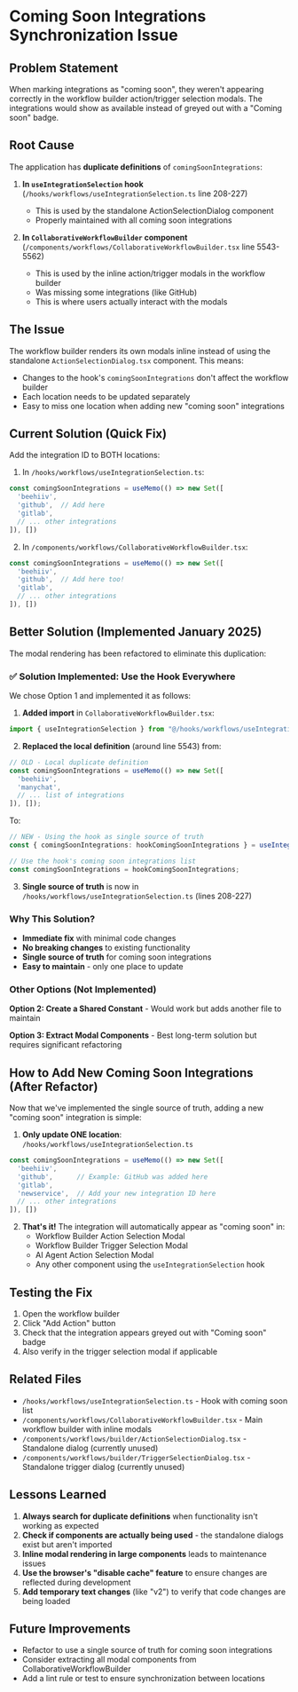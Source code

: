 # Coming Soon Integrations Synchronization Issue

## Problem Statement
When marking integrations as "coming soon", they weren't appearing correctly in the workflow builder action/trigger selection modals. The integrations would show as available instead of greyed out with a "Coming soon" badge.

## Root Cause
The application has **duplicate definitions** of `comingSoonIntegrations`:

1. **In `useIntegrationSelection` hook** (`/hooks/workflows/useIntegrationSelection.ts` line 208-227)
   - This is used by the standalone ActionSelectionDialog component
   - Properly maintained with all coming soon integrations

2. **In `CollaborativeWorkflowBuilder` component** (`/components/workflows/CollaborativeWorkflowBuilder.tsx` line 5543-5562)
   - This is used by the inline action/trigger modals in the workflow builder
   - Was missing some integrations (like GitHub)
   - This is where users actually interact with the modals

## The Issue
The workflow builder renders its own modals inline instead of using the standalone `ActionSelectionDialog.tsx` component. This means:
- Changes to the hook's `comingSoonIntegrations` don't affect the workflow builder
- Each location needs to be updated separately
- Easy to miss one location when adding new "coming soon" integrations

## Current Solution (Quick Fix)
Add the integration ID to BOTH locations:

1. In `/hooks/workflows/useIntegrationSelection.ts`:
```typescript
const comingSoonIntegrations = useMemo(() => new Set([
  'beehiiv',
  'github',  // Add here
  'gitlab',
  // ... other integrations
]), [])
```

2. In `/components/workflows/CollaborativeWorkflowBuilder.tsx`:
```typescript
const comingSoonIntegrations = useMemo(() => new Set([
  'beehiiv',
  'github',  // Add here too!
  'gitlab',
  // ... other integrations
]), [])
```

## Better Solution (Implemented January 2025)
The modal rendering has been refactored to eliminate this duplication:

### ✅ Solution Implemented: Use the Hook Everywhere
We chose Option 1 and implemented it as follows:

1. **Added import** in `CollaborativeWorkflowBuilder.tsx`:
```typescript
import { useIntegrationSelection } from "@/hooks/workflows/useIntegrationSelection"
```

2. **Replaced the local definition** (around line 5543) from:
```typescript
// OLD - Local duplicate definition
const comingSoonIntegrations = useMemo(() => new Set([
  'beehiiv',
  'manychat',
  // ... list of integrations
]), []);
```

To:
```typescript
// NEW - Using the hook as single source of truth
const { comingSoonIntegrations: hookComingSoonIntegrations } = useIntegrationSelection();

// Use the hook's coming soon integrations list
const comingSoonIntegrations = hookComingSoonIntegrations;
```

3. **Single source of truth** is now in `/hooks/workflows/useIntegrationSelection.ts` (lines 208-227)

### Why This Solution?
- **Immediate fix** with minimal code changes
- **No breaking changes** to existing functionality
- **Single source of truth** for coming soon integrations
- **Easy to maintain** - only one place to update

### Other Options (Not Implemented)
**Option 2: Create a Shared Constant** - Would work but adds another file to maintain

**Option 3: Extract Modal Components** - Best long-term solution but requires significant refactoring

## How to Add New Coming Soon Integrations (After Refactor)

Now that we've implemented the single source of truth, adding a new "coming soon" integration is simple:

1. **Only update ONE location**: `/hooks/workflows/useIntegrationSelection.ts`
```typescript
const comingSoonIntegrations = useMemo(() => new Set([
  'beehiiv',
  'github',      // Example: GitHub was added here
  'gitlab', 
  'newservice',  // Add your new integration ID here
  // ... other integrations
]), [])
```

2. **That's it!** The integration will automatically appear as "coming soon" in:
   - Workflow Builder Action Selection Modal
   - Workflow Builder Trigger Selection Modal  
   - AI Agent Action Selection Modal
   - Any other component using the `useIntegrationSelection` hook

## Testing the Fix
1. Open the workflow builder
2. Click "Add Action" button
3. Check that the integration appears greyed out with "Coming soon" badge
4. Also verify in the trigger selection modal if applicable

## Related Files
- `/hooks/workflows/useIntegrationSelection.ts` - Hook with coming soon list
- `/components/workflows/CollaborativeWorkflowBuilder.tsx` - Main workflow builder with inline modals
- `/components/workflows/builder/ActionSelectionDialog.tsx` - Standalone dialog (currently unused)
- `/components/workflows/builder/TriggerSelectionDialog.tsx` - Standalone trigger dialog (currently unused)

## Lessons Learned
1. **Always search for duplicate definitions** when functionality isn't working as expected
2. **Check if components are actually being used** - the standalone dialogs exist but aren't imported
3. **Inline modal rendering in large components** leads to maintenance issues
4. **Use the browser's "disable cache" feature** to ensure changes are reflected during development
5. **Add temporary text changes** (like "v2") to verify that code changes are being loaded

## Future Improvements
- Refactor to use a single source of truth for coming soon integrations
- Consider extracting all modal components from CollaborativeWorkflowBuilder
- Add a lint rule or test to ensure synchronization between locations